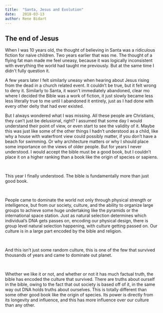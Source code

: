 ```yaml
---
title:  "Santa, Jesus and Evolution"
date:   2018-03-13
author: Rene Bidart
---
```


## The end of Jesus
When I was 10 years old, the thought of believing in Santa was a ridiculous fiction for naive children. Two years earlier that was me. The thought of a flying fat man made me feel uneasy, because it was logically inconsistent with everything the world had taught me previously. But at the same time I didn't fully question it.

A few years later I felt similarly uneasy when hearing about Jesus rising from the dead in a church related event. It couldn’t be true, but it felt wrong to deny it. Similarly to Santa, it wasn't immediately abandoned, clear mo where I decided the Bible was a work of fiction, it just slowly became less less literally true to me until I abandoned it entirely, just as I had done with every other deity that had ever existed.


But I always wondered what I was missing. All these people are Christians, they can’t just be delusional, right? I assumed that some day I would understand their point of view, or even start to see the validity of it. Maybe this was just like some of the other things I hadn’t understood as a child, like why a house with waterfront view could possibly matter, if you don’t have a beach for swimming. Or why architecture matters or why I should place some importance on the views of older people. But for years I never understood. I would accept the bible must be a good book, but I couldn’t place it on a higher ranking than a book like the origin of species or sapiens.

<br>

This year I finally understood. The bible is fundamentally more than just good book.

<br>

People came to dominate the world not only through physical strength or intelligence, but from our society, culture, and the ability to organize large groups to achieve some huge undertaking like the pyramids or the international space station. Just as natural selection determines which individual’s DNA gets passes on, encoding our physical design, there is group level natural selection happening, with culture getting passed on. Our culture is in a large part encoded by the bible and religion.<span class="Apple-converted-space"></span>

<br>

And this isn’t just some random culture, this is one of the few that survived thousands of years and came to dominate out planet.<span class="Apple-converted-space"></span>

<br>

Whether we like it or not, and whether or not it has much factual truth, the bible has encoded the culture that survived. There are truths about ourself in the bible, owing to the fact that out society is based off of it, in the same way out DNA holds truths about ourselves. This is totally different than some other good book like the origin of species. Its power is directly from its longevity and influence, and this has more influence over our culture than any other.

